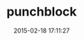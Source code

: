 ---
layout: post
title:  "punchblock"
repo:   "adhearsion/punchblock"
date:   2015-02-18 17:11:27
gemurl: http://github.com/adhearsion/punchblock
---